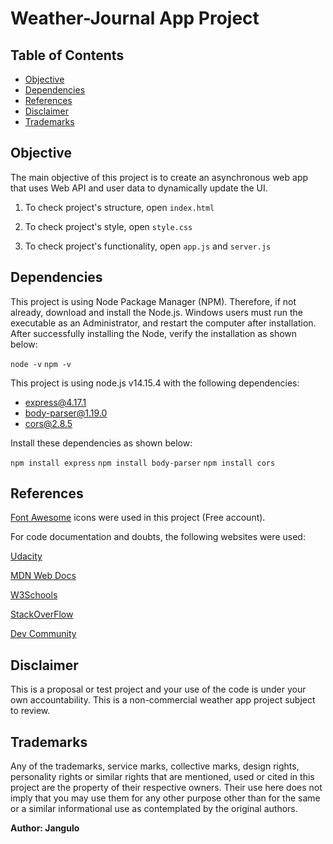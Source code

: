 # Weather-Journal App Project

## Table of Contents

* [Objective](#objective)
* [Dependencies](#dependencies)
* [References](#references)
* [Disclaimer](#disclaimer)
* [Trademarks](#trademarks)

## Objective
The main objective of this project is to create an asynchronous web app that uses Web API and user data to dynamically update the UI. 

1. To check project's structure, open `index.html`

2. To check project's style, open `style.css`

3. To check project's functionality, open `app.js` and `server.js`

## Dependencies

This project is using Node Package Manager (NPM). Therefore, if not already, download and install the Node.js. 
Windows users must run the executable as an Administrator, and restart the computer after installation. 
After successfully installing the Node, verify the installation as shown below:

`node -v`
`npm -v`

This project is using node.js v14.15.4 with the following dependencies:

+ express@4.17.1
+ body-parser@1.19.0
+ cors@2.8.5

Install these dependencies as shown below:

`npm install express`
`npm install body-parser`
`npm install cors`

## References

[Font Awesome](https://fontawesome.com/) icons were used in this project (Free account).

For code documentation and doubts, the following websites were used:

[Udacity](http://www.udacity.com)

[MDN Web Docs](https://developer.mozilla.org/es/docs/Web/JavaScript)

[W3Schools](https://www.w3schools.com/)

[StackOverFlow](https://stackoverflow.com/)

[Dev Community](https://dev.to/)

## Disclaimer

This is a proposal or test project and your use of the code is under your own accountability.
This is a non-commercial weather app project subject to review.

## Trademarks

Any of the trademarks, service marks, collective marks, design rights, personality rights or similar rights that are mentioned, used or cited in this project are the property of their respective owners. Their use here does not imply that you may use them for any other purpose other than for the same or a similar informational use as contemplated by the original authors.


**Author: Jangulo**




